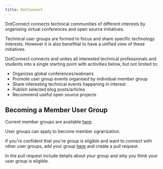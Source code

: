 ```yaml
---
title: DotConnect
---
```

DotConnect connects technical communities of different interests by organising virtual conferences and open source initiatives.

Technical user groups are formed to focus and share specific technology interests. However it is also benefitial to have a unified view of these initiatives. 

DotConnect connects and unites all interested technical professionals and students into a single starting point with acitivities below, but not limited to:
* Organizes global conferences/wabnairs
* Promote user group events organised by individual member group
* Share interesting technical events happening in interest
* Publish selected blog posts/articles
* Recommend useful open source projects

## Becoming a Member User Group

Current member groups are available [here](/groups).

User groups can apply to become member ogranization. 

If you're confident that you're group is eligible and want to connect with other user groups, add your group [here](https://github.com/DotConnectOrg/DotConnectOrg.github.io/blob/master/groups/index.md) and create a pull request.

In the pull request include details about your group and why you think your user group is eligible.
